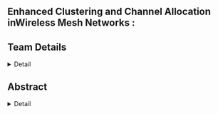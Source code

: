 ## Enhanced Clustering and Channel Allocation inWireless Mesh Networks :
## Team Details
<details>
  <summary>Detail</summary>
Semester: 4th Sem B. Tech. CSE

221CS117	Ch V Sushma Reddy 		  sushmach.221cs117@nitk.edu.in	      7013060863
221CS223  Harshini V              harshiniv.221cs223                  9606982602
221CS239  Abhyuday Rayala         rayalaabhyuday.221cs239             7013831726

</details>


## Abstract
<details>
  <summary>Detail</summary>

Wireless Mesh Networks (WMNs) are crucial for establishing adaptable and scalable communication infrastructures among interconnected devices. Effective clustering and channel allocation are vital for enhancing WMN performance by addressing energy efficiency, latency, throughput, and interference challenges. Proper clustering facilitates the organization of network nodes into cohesive groups, enhancing communication efficiency and resource utilization. Additionally, channel allocation strategies ensure minimized collisions and improved overall network throughput, enhancing network stability and reliability. Existing approaches, such as Clique-based Channel Assignment (CCCA) and Two-Hop Neighbor clustering, present complexity, and interference level limitations. The significant contribution of this paper is to introduce a novel approach focused on clustering and channel assignment, referred to as Enhanced Clustering and Channel Allocation (ECCA), to optimize WMN performance—the clustering technique groups nodes based on maximal cliques in one-hop neighbors. Furthermore, channel assignment strategies are employed to minimize collisions and improve overall network throughput. The performance of ECCA is compared with state-of-art Clique-based Channel assignment (CCCA) in terms of the modularity, average number of nodes per cluster, average node degree, and coefficient of variance.


</details>
